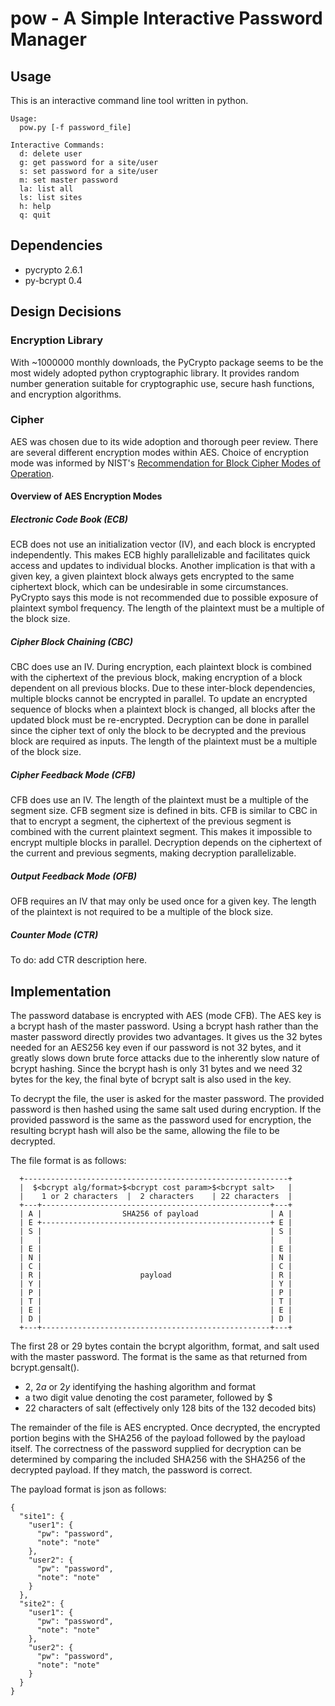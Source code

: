 # pow - A Simple Interactive Password Manager



## Usage

This is an interactive command line tool written in python.

    Usage:
      pow.py [-f password_file]

    Interactive Commands:
      d: delete user
      g: get password for a site/user
      s: set password for a site/user
      m: set master password
      la: list all
      ls: list sites
      h: help
      q: quit

## Dependencies
 * pycrypto 2.6.1
 * py-bcrypt 0.4

## Design Decisions

### Encryption Library

With ~1000000 monthly downloads, the PyCrypto package seems to be the most widely adopted python cryptographic library. It provides random number generation suitable for cryptographic use, secure hash functions, and encryption algorithms.

### Cipher

AES was chosen due to its wide adoption and thorough peer review. There are several different encryption modes within AES. Choice of encryption mode was informed by NIST's [Recommendation for Block Cipher Modes of Operation](http://csrc.nist.gov/publications/nistpubs/800-38a/sp800-38a.pdf).

#### Overview of AES Encryption Modes

##### Electronic Code Book (ECB)

ECB does not use an initialization vector (IV), and each block is encrypted independently. This makes ECB highly parallelizable and facilitates quick access and updates to individual blocks. Another implication is that with a given key, a given plaintext block always gets encrypted to the same ciphertext block, which can be undesirable in some circumstances. PyCrypto says this mode is not recommended due to possible exposure of plaintext symbol frequency. The length of the plaintext must be a multiple of the block size.

##### Cipher Block Chaining (CBC)

CBC does use an IV. During encryption, each plaintext block is combined with the ciphertext of the previous block, making encryption of a block dependent on all previous blocks. Due to these inter-block dependencies, multiple blocks cannot be encrypted in parallel. To update an encrypted sequence of blocks when a plaintext block is changed, all blocks after the updated block must be re-encrypted. Decryption can be done in parallel since the cipher text of only the block to be decrypted and the previous block are required as inputs. The length of the plaintext must be a multiple of the block size.

##### Cipher Feedback Mode (CFB)

CFB does use an IV. The length of the plaintext must be a multiple of the segment size. CFB segment size is defined in bits. CFB is similar to CBC in that to encrypt a segment, the ciphertext of the previous segment is combined with the current plaintext segment. This makes it impossible to encrypt multiple blocks in parallel. Decryption depends on the ciphertext of the current and previous segments, making decryption parallelizable.

##### Output Feedback Mode (OFB)

OFB requires an IV that may only be used once for a given key. The length of the plaintext is not required to be a multiple of the block size.

##### Counter Mode (CTR)

To do: add CTR description here.

## Implementation

The password database is encrypted with AES (mode CFB). The AES key is a bcrypt hash of the master password. Using a bcrypt hash rather than the master password directly provides two advantages. It gives us the 32 bytes needed for an AES256 key even if our password is not 32 bytes, and it greatly slows down brute force attacks due to the inherently slow nature of bcrypt hashing. Since the bcrypt hash is only 31 bytes and we need 32 bytes for the key, the final byte of bcrypt salt is also used in the key.

To decrypt the file, the user is asked for the master password. The provided password is then hashed using the same salt used during encryption. If the provided password is the same as the password used for encryption, the resulting bcrypt hash will also be the same, allowing the file to be decrypted.

The file format is as follows:

      +-----------------------------------------------------------+
      |  $<bcrypt alg/format>$<bcrypt cost param>$<bcrypt salt>   |
      |    1 or 2 characters  |  2 characters    | 22 characters  |
      +---+---------------------------------------------------+---+
      | A |                  SHA256 of payload                | A |
      | E +---------------------------------------------------+ E |
      | S |                                                   | S |
      |   |                                                   |   |
      | E |                                                   | E |
      | N |                                                   | N |
      | C |                                                   | C |
      | R |                      payload                      | R |
      | Y |                                                   | Y |
      | P |                                                   | P |
      | T |                                                   | T |
      | E |                                                   | E |
      | D |                                                   | D |
      +---+---------------------------------------------------+---+

The first 28 or 29 bytes contain the bcrypt algorithm, format, and salt used with the master password. The format is the same as that returned from bcrypt.gensalt().

* $2$, $2a$ or $2y$ identifying the hashing algorithm and format
* a two digit value denoting the cost parameter, followed by $
* 22 characters of salt (effectively only 128 bits of the 132
              decoded bits)

The remainder of the file is AES encrypted. Once decrypted, the encrypted portion begins with the SHA256 of the payload followed by the payload itself. The correctness of the password supplied for decryption can be determined by comparing the included SHA256 with the SHA256 of the decrypted payload. If they match, the password is correct.

The payload format is json as follows:

    {
      "site1": {
        "user1": {
          "pw": "password",
          "note": "note"
        },
        "user2": {
          "pw": "password",
          "note": "note"
        }
      },
      "site2": {
        "user1": {
          "pw": "password",
          "note": "note"
        },
        "user2": {
          "pw": "password",
          "note": "note"
        }
      }
    }

